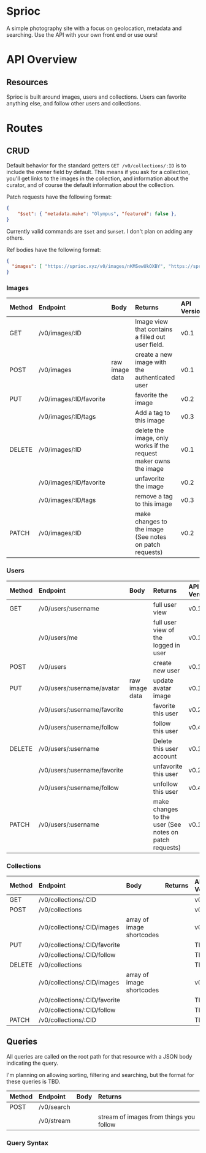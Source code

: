 # Sprioc

A simple photography site with a focus on geolocation, metadata and searching.
Use the API with your own front end or use ours!

# API Overview

## Resources

Sprioc is built around images, users and collections. Users can favorite
anything else, and follow other users and collections.

# Routes

## CRUD

Default behavior for the standard getters `GET /v0/collections/:ID` is to
include the owner field by default. This means if you ask for a collection,
you'll get links to the images in the collection, and information about the
curator, and of course the default information about the collection.

Patch requests have the following format:

```json
{
    "$set": { "metadata.make": "Olympus", "featured": false },
}
```

Currently valid commands are `$set` and `$unset`. I don't plan on adding any
others.

Ref bodies have the following format:

```json
{
  "images": [ "https://sprioc.xyz/v0/images/nKMSewUkOXBY", "https://sprioc.xyz/v0/images/lPtjPPUFVVUR" ]
}
```


### Images
| Method | Endpoint                | Body           | Returns                                                          | API Version |
|:-------|:------------------------|:---------------|:-----------------------------------------------------------------|:------------|
| GET    | /v0/images/:ID          |                | Image view that contains a filled out user field.                | v0.1        |
| POST   | /v0/images              | raw image data | create a new image with the authenticated user                   | v0.1        |
| PUT    | /v0/images/:ID/favorite |                | favorite the image                                               | v0.2        |
|        | /v0/images/:ID/tags     |                | Add a tag to this image                                          | v0.3        |
| DELETE | /v0/images/:ID          |                | delete the image, only works if the request maker owns the image | v0.1        |
|        | /v0/images/:ID/favorite |                | unfavorite the image                                             | v0.2        |
|        | /v0/images/:ID/tags     |                | remove a tag to this image                                       | v0.3        |
| PATCH  | /v0/images/:ID          |                | make changes to the image (See notes on patch requests)          | v0.2        |

### Users
| Method | Endpoint                     | Body           | Returns                                                | API Version |
|:-------|:-----------------------------|:---------------|:-------------------------------------------------------|:------------|
| GET    | /v0/users/:username          |                | full user view                                         | v0.1        |
|        | /v0/users/me                 |                | full user view of the logged in user                   | v0.1        |
| POST   | /v0/users                    |                | create new user                                        | v0.1        |
| PUT    | /v0/users/:username/avatar   | raw image data | update avatar image                                    | v0.1        |
|        | /v0/users/:username/favorite |                | favorite this user                                     | v0.2        |
|        | /v0/users/:username/follow   |                | follow this user                                       | v0.4        |
| DELETE | /v0/users/:username          |                | Delete this user account                               | v0.1        |
|        | /v0/users/:username/favorite |                | unfavorite this user                                   | v0.2        |
|        | /v0/users/:username/follow   |                | unfollow this user                                     | v0.4        |
| PATCH  | /v0/users/:username          |                | make changes to the user (See notes on patch requests) | v0.1        |

### Collections
| Method | Endpoint                      | Body                      | Returns | API Version |
|:-------|:------------------------------|:--------------------------|:--------|:------------|
| GET    | /v0/collections/:CID          |                           |         | v0.5        |
| POST   | /v0/collections               |                           |         | v0.5        |
|        | /v0/collections/:CID/images   | array of image shortcodes |         | v0.5        |
| PUT    | /v0/collections/:CID/favorite |                           |         | TBD         |
|        | /v0/collections/:CID/follow   |                           |         | TBD         |
| DELETE | /v0/collections               |                           |         | TBD         |
|        | /v0/collections/:CID/images   | array of image shortcodes |         | v0.5        |
|        | /v0/collections/:CID/favorite |                           |         | TBD         |
|        | /v0/collections/:CID/follow   |                           |         | TBD         |
| PATCH  | /v0/collections/:CID          |                           |         | TBD         |


## Queries

All queries are called on the root path for that resource with a JSON body
indicating the query.

I'm planning on allowing sorting, filtering and searching, but the format for
these queries is TBD.

| Method | Endpoint   | Body | Returns                                 |
|:-------|:-----------|:-----|:----------------------------------------|
| POST   | /v0/search |      |                                         |
|        | /v0/stream |      | stream of images from things you follow |

### Query Syntax
